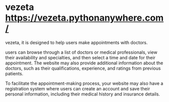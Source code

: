 # vezeta https://vezeta.pythonanywhere.com/
 vezeta, it is designed to help users make appointments with doctors.

users can browse through a list of doctors or medical professionals, view their availability and specialties, and then select a time and date for their appointment. The website may also provide additional information about the doctors, such as their qualifications, experience, and ratings from previous patients.

To facilitate the appointment-making process, your website may also have a registration system where users can create an account and save their personal information, including their medical history and insurance details.
